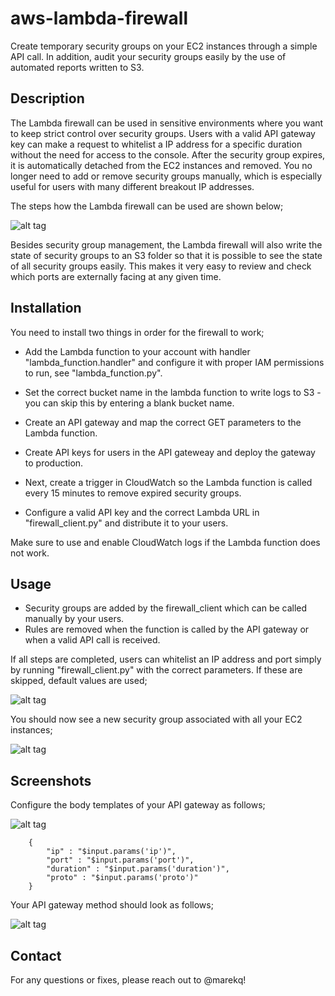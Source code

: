 aws-lambda-firewall
===================

Create temporary security groups on your EC2 instances through a simple API call. In addition, audit your security groups easily by the use of automated reports written to S3. 


Description
------------

The Lambda firewall can be used in sensitive environments where you want to keep strict control over security groups. Users with a valid API gateway key can make a request to whitelist a IP address for a specific duration without the need for access to the console. After the security group expires, it is automatically detached from the EC2 instances and removed. You no longer need to add or remove security groups manually, which is especially useful for users with many different  breakout IP addresses. 

The steps how the Lambda firewall can be used are shown below; 

![alt tag](https://raw.githubusercontent.com/marekq/aws-lambda-firewall/master/docs/1.png)


Besides security group management, the Lambda firewall will also write the state of security groups to an S3 folder so that it is possible to see the state of all security groups easily. This makes it very easy to review and check which ports are externally facing at any given time. 


Installation
------------

You need to install two things in order for the firewall to work;

- Add the Lambda function to your account with handler "lambda_function.handler" and configure it with proper IAM permissions to run, see "lambda_function.py".
- Set the correct bucket name in the lambda function to write logs to S3 - you can skip this by entering a blank bucket name. 

- Create an API gateway and map the correct GET parameters to the Lambda function.
- Create API keys for users in the API gateweay and deploy the gateway to production.

- Next, create a trigger in CloudWatch so the Lambda function is called every 15 minutes to remove expired security groups. 
- Configure a valid API key and the correct Lambda URL in "firewall_client.py" and distribute it to your users. 

Make sure to use and enable CloudWatch logs if the Lambda function does not work.


Usage
-----

- Security groups are added by the firewall_client which can be called manually by your users. 
- Rules are removed when the function is called by the API gateway or when a valid API call is received. 


If all steps are completed, users can whitelist an IP address and port simply by running "firewall_client.py" with the correct parameters. If these are skipped, default values are used;

![alt tag](https://raw.githubusercontent.com/marekq/aws-lambda-firewall/master/docs/4.png)


You should now see a new security group associated with all your EC2 instances;

![alt tag](https://raw.githubusercontent.com/marekq/aws-lambda-firewall/master/docs/5.png)


Screenshots
-----------

Configure the body templates of your API gateway as follows;

![alt tag](https://raw.githubusercontent.com/marekq/aws-lambda-firewall/master/docs/2.png)

```
    {
        "ip" : "$input.params('ip')",
        "port" : "$input.params('port')",
        "duration" : "$input.params('duration')",
        "proto" : "$input.params('proto')"
    }
```

Your API gateway method should look as follows;

![alt tag](https://raw.githubusercontent.com/marekq/aws-lambda-firewall/master/docs/3.png)


Contact
-------

For any questions or fixes, please reach out to @marekq! 